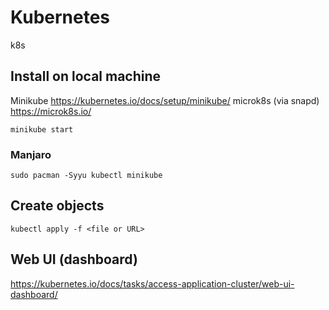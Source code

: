 # Kubernetes

k8s

## Install on local machine
Minikube https://kubernetes.io/docs/setup/minikube/
microk8s (via snapd) https://microk8s.io/

```
minikube start
```

### Manjaro

```
sudo pacman -Syyu kubectl minikube
```

## Create objects

```
kubectl apply -f <file or URL>
```

## Web UI (dashboard)
https://kubernetes.io/docs/tasks/access-application-cluster/web-ui-dashboard/
